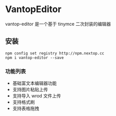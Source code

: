 # VantopEditor
vantop-editor 是一个基于 tinymce 二次封装的编辑器

## 安装

```shell
npm config set registry http://npm.nextop.cc
npm i vantop-editor --save
```

### 功能列表
- 基础富文本编辑器功能
- 支持图片粘贴上传
- 支持导入 wrod 文件上传
- 支持格式刷
- 支持表格拖拽


